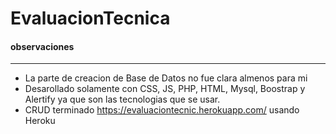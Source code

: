 # EvaluacionTecnica
#### observaciones
-----------
- La parte de creacion de Base de Datos no fue clara almenos para mi 
- Desarollado solamente con CSS, JS, PHP, HTML, Mysql, Boostrap y  Alertify ya que son las tecnologias que se usar.
- CRUD terminado https://evaluaciontecnic.herokuapp.com/ usando Heroku 
